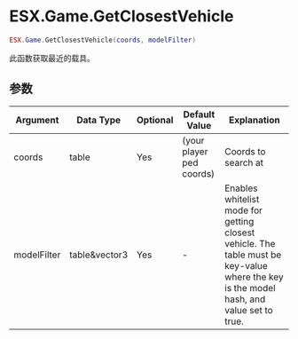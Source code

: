 # ESX.Game.GetClosestVehicle

```lua
ESX.Game.GetClosestVehicle(coords, modelFilter)
```

此函数获取最近的载具。

## 参数

| Argument    | Data Type     | Optional | Default Value            | Explanation                                                                                                                             |
|-------------|---------------|----------|--------------------------|-----------------------------------------------------------------------------------------------------------------------------------------|
| coords      | table         | Yes      | (your player ped coords) | Coords to search at                                                                                                                     |
| modelFilter | table&vector3 | Yes      | -                        | Enables whitelist mode for getting closest vehicle. The table must be key-value where the key is the model hash, and value set to true. |
